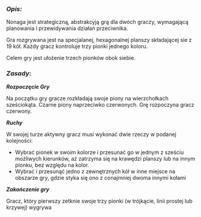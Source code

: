 ### _Opis:_
Nonaga jest strategiczną, abstrakcyją grą dla dwóch graczy, wymagającą planowania i przewidywania działań przeciwnika.

Gra rozgrywana jest na specjalanej, hexagonalnej planszy składającej sie z 19 kół. Każdy gracz kontroluje trzy pionki jednego koloru.

Celem gry jest ułożenie trzech pionków obok siebie.

### _Zasady_:

***Rozpoczęcie Gry***

Na początku gry gracze rozkładają swoje piony na wierzchołkach sześciokąta. Czarne piony naprzeciwko czerwonych. Grę rozpoczyna gracz czerwony.

***Ruchy***

W swojej turze aktywny gracz musi wykonać dwie rzeczy w podanej kolejności:
- Wybrać pionek w swoim kolorze i przesunać go w jednym z sześciu możliwych kierunków, aż zatrzyma się na krawędzi planszy lub na innym pionku, bez względu na kolor. 
- Wybrać i przesunąć jedno z zewnętrznych kół w inne miejsce na obszarze gry, gdzie styka się ono z conajmniej dwoma innymi kołami

***Zakończenie gry***

Gracz, który pierwszy zetknie swoje trzy pionki (w trójkącie, linii prostej lub krzywej) wygrywa